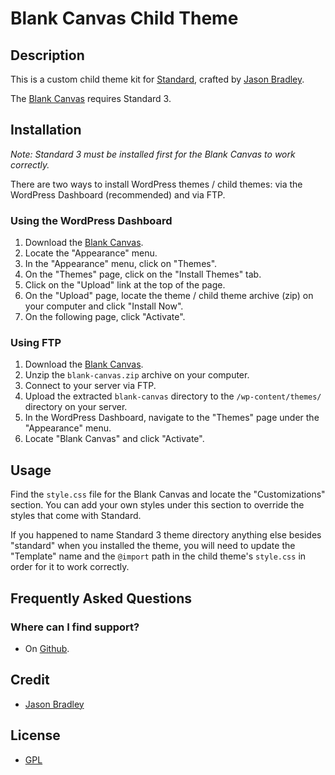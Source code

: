 # Blank Canvas Child Theme

## Description

This is a custom child theme kit for [Standard](http://standardtheme.com), crafted by [Jason Bradley](http://everchangingmedia.com).

The [Blank Canvas](https://github.com/eightbit/standard-child-themes/tree/master/blank-canvas) requires Standard 3.

## Installation

*Note: Standard 3 must be installed first for the Blank Canvas to work correctly.*

There are two ways to install WordPress themes / child themes: via the WordPress Dashboard (recommended) and via FTP. 

### Using the WordPress Dashboard

1. Download the [Blank Canvas](https://github.com/eightbit/standard-child-themes/tree/master/blank-canvas).
2. Locate the "Appearance" menu.
3. In the "Appearance" menu, click on "Themes".
4. On the "Themes" page, click on the "Install Themes" tab.
5. Click on the "Upload" link at the top of the page.
6. On the "Upload" page, locate the theme / child theme archive (zip) on your computer and click "Install Now".
7. On the following page, click "Activate".

### Using FTP

1. Download the [Blank Canvas](https://github.com/eightbit/standard-child-themes/issues/new).
2. Unzip the ```blank-canvas.zip``` archive on your computer.
3. Connect to your server via FTP.
4. Upload the extracted ```blank-canvas``` directory to the ```/wp-content/themes/``` directory on your server.
6. In the WordPress Dashboard, navigate to the "Themes" page under the "Appearance" menu.
7. Locate "Blank Canvas" and click "Activate".

## Usage

Find the ```style.css``` file for the Blank Canvas and locate the "Customizations" section. You can add your own styles under this section to override the styles that come with Standard.

If you happened to name Standard 3 theme directory anything else besides "standard" when you installed the theme, you will need to update the "Template" name and the ```@import``` path in the child theme's ```style.css``` in order for it to work correctly.

## Frequently Asked Questions

### Where can I find support?
* On [Github](https://github.com/eightbit/standard-child-themes/issues/new).

## Credit

* [Jason Bradley](http://everchangingmedia.com)

## License

* [GPL](http://www.gnu.org/licenses/gpl-3.0.html)